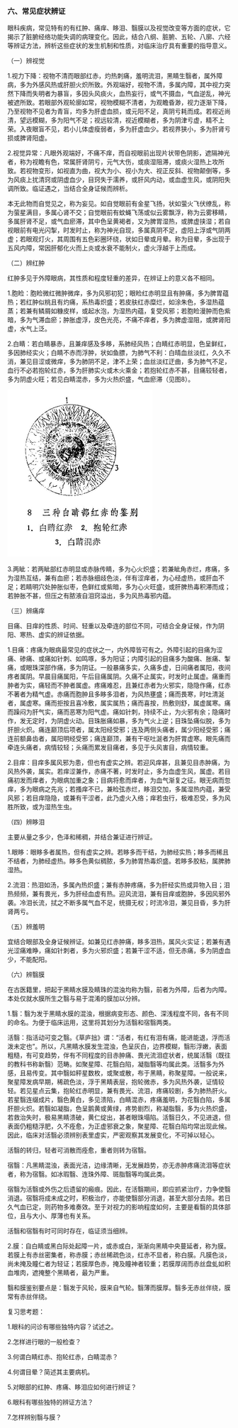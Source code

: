 ### 六、常见症状辨证

眼科疾病，常见特有的有红肿、痛痒、眵泪、翳膜以及视觉改变等方面的症状，它揭示了脏腑经络功能失调的病理变化。因此，结合八纲、脏腑、五轮、八廓、六经等辨证方法，辨析这些症状的发生机制和性质，对临床治疗具有重要的指导意义。

（一）辨视觉

1.视力下降：视物不清而眼部红赤，灼热刺痛，羞明流泪，黑睛生翳者，属外障病，多为外感风热或肝胆火炽所致。外观端好，视物不清，多属内障，其中视力突然下降而失明者为暴盲，多因头风痰火，血热妄行，或气不摄血，气血逆乱，神光被遮所致。若眼部外观轮廓如常，视物模糊不清者，为观瞻昏渺，视力逐渐下降，乃至视物不见者为青盲，均多为肝虚血损，或元阳不足，真阴亏耗而成。若视近尚清，望远模糊，多为阳气不足；视远较清，视近模糊者，多为阴津亏虚，精不上荣。入夜眼盲不见，若小儿体虚瘦弱者，多为肝虚血少。若视界狭小，多为肝肾亏损或脾肾阳虚。

2.视觉异常：凡眼外观端好，不痛不痒，而自视眼前出现片状带色阴影，遮隔神光者，称为视瞻有色，常属肝肾阴亏，元气大伤，或痰湿阻滞，或痰火湿热上攻所致。若视物变形，如视直为曲，视大为小、视小为大、视正反斜、视物颠倒等，多为风痰上扰清窍或阴虚血少，目窍失于濡养，或肝风内动，或血虚生风，或阴阳失调所致。临证遇之，当结合全身证候而辨析。

本无此物而自觉见之，称为妄见。如自觉眼前有金星飞扬，状如萤火飞伏缭乱，称为萤星满目，多属心肾不交；自觉眼前有蚊蝇飞荡或似云雾飘浮，称为云雾移睛，多属肝肾不足，或气血瘀滞，其中色呈黄褐者，又为脾胃湿热，或脾虚挟湿；若自视眼前有电光闪掣，时发时止，称为神光自现，多属真阴不足，虚阳上浮或气阴两虚；若眼观灯火，其周围有五色彩圈环绕，状如日晕或月晕。称为目晕，多出现于五风内障，常因肝郁化火而上炎或水衰不能制火，虚火浮越于上而成。

（二）辨红肿

红肿多见于外障眼病，其性质和程度轻重的差异，在辨证上的意义各不相同。

1.胞睑：胞睑微红微肿微痒，多为风邪初犯；眼睑红赤明显且有肿痛，多为脾胃蕴热；若红肿似桃且有灼痛，系热毒炽盛；若皮肤红赤糜烂，如涂朱色，多湿热蕴蒸；若兼有鳞屑如糠皮样，或起水泡，为湿热内蕴，复受风邪；若胞睑漫肿而色紫暗，多为气滞血瘀；肿胀虚浮，皮色光亮，不痛不痒者，多为脾虚湿阻，或脾肾阳虚，水气上泛。

2.白睛：若白睛暴赤，且兼痒感及多眵，系肺经风热；白睛红赤明显，色呈鲜红，多因肺经实火；白睛不赤而浮肿，状如鱼膘，为肺气不利：白晴血丝淡红，久久不消，兼见目涩或微痒，多为肺阴不足，津不上荣；血丝淡红迂曲，多为肺气不足，血行不必若抱轮红赤，多为肝肺实火或木火乘金；若抱轮红赤不甚，目痛较轻者，多为阴虚火旺；若见白睛混赤，多为火热炽盛，气血瘀滞（见图8）。

<img src="img\8.jpg" style="zoom:50%;" />

3.两眦：若两眦部红赤明显或赤脉传睛，多为心火炽盛；若兼眦角赤烂，疼痛，多为湿热互结，兼有血瘀；若赤脉细歧色淡，伴有涩痒者，为心经虚热，或肝血不足；若睛明穴处肿胀似枣，色鲜红或紫暗，多为心火旺盛，或肝脾热毒积滞而成；若肿胀不甚，但压之有脓液自泪窍溢出，多为风热毒邪内蕴。

（三）辨痛痒

目痛、目痒的性质、时间、轻重以及牵连的部位不同，可结合全身证候，作为阴阳、寒热、虚实的辨证依据。

1.目痛：疼痛为眼病最常见的症状之一，内外障皆可有之。外障引起的目痛为涩痛、碜痛、或痛如针刺、如鸣啄，多为阳证；内障引起的目痛多为酸痛、胀痛、掣痛，或眼珠深部作痛，多为阴证。一般暴痛多实，久痛多虚，日间痛者属阳，夜间疼者属阴。早晨目痛属阳，午后目痛属阴。久痛不止属实，时发时止属虚。痛重而肿者为实，痛轻而不肿者属虚。疼痛难忍，且兼红赤者为火邪实，隐隐作痛，红赤不著者为精气虚。赤痛而胞肿且多眵多泪者，为风热壅盛；痛而畏寒，时吐清涎者，属虚寒。痛而拒按且喜冷敷，属实属热；痛而喜按，热敷则舒，属虚属寒。痛而躁闷为肝气实，痛而恶寒为阳气虚。痛如针刺，持续不止，为火邪有余；隐痛时作，发无定时，为阴虚火动。目珠胀痛如暴，多为气火上逆；目珠坠痛似脱，多为肝胆火炽。痛连巅顶后项者，属太阳经受邪；连及两侧头痛者，属少阳经受邪；痛连前额鼻齿者，属阳明经受邪；痛连巅顶，兼有干呕吐涎者为肝胃虚寒。眼先痛而牵连头痛者，病情较轻；头痛而累发目痛者，多见于头风害目，病情较重。

2.目痒：目痒多属风邪为患，但也有虚实之辨。若迎风痒甚，且兼见目赤肿痛，为风热外袭，属实。若痒涩兼作，赤痛不著，时发时止，多为血虚生风，属虚。若目痛初发而痒者，为眼病加重之象；目病将愈而痒者，为血气渐复之征。眼无病而忽痒，多为眼病之先兆；若搔痒不已，兼睑弦赤烂，眵泪交加，多属湿热内蕴，兼受风邪；若目痒隐隐，或兼有干涩者，此乃虚火入络；痒若虫行，极难忍受，多为风胜所致，或为湿热生虫。

（四）辨眵泪

主要从量之多少，色泽和稀稠，并结合兼证进行辨证。

1.眼眵：眼眵多者属热，但有虚实之辨。若眵多而干结，为肺经实热；眵多而稀且不结者，为肺经虚热。眵多色黄似稠脓，多为肺胃热毒炽盛。若眵多胶粘，属脾肺湿热。

2.流泪：热泪如汤，多属內热炽盛；兼有赤肿疼痛，多为肝经实热或异物入目；泪热频频，兼有畏光，多为肝经血虚有热。迎风流泪，兼有目痒或胞肿，多因风邪外袭。冷泪长流，拭之不断多属气血不足，统摄无权；时流冷泪，兼见目昏，多为肝肾两亏。

（五）辨羞明

宜结合眼部及全身证候辨证。如兼见红赤肿痛，眵多泪热，属风火实证；若兼有遇光涩痛难睁，痛如针刺者，多为火邪炽盛；若兼干涩不适，但无赤痛，多为阴虚血少，不能配阳。

（六）辨翳膜

在古医籍里，把起于黑睛水膜及睛珠的混浊均称为翳，前者为外障，后者为内障。本处仅就水膜所生之翳与易于混淆的膜加以分辨。

1.翳：翳为发于黑睛水膜的混浊，根据病变形态、颜色、深浅程度不同，各有不同的命名。为便于临床运用，这里将其划分为活翳和宿翳两类。

活翳：指活动可变之翳。《草庐拙》谓：“活者，有红有泪有痛，能进能退，浮而活泼未定也”。所以，凡黑睛水膜发生混浊，色呈灰白，边界模糊，翳形浮嫩，表面粗糙，有可变趋势，伴有不同程度的目赤肿痛、畏光流泪症状者，统属活翳（既往的教科书称新翳）范畴。如聚星障、花翳白陷，凝脂翳等均属此类。活翳多为外感，且易传变。其中翳如秤星数枚，或聚或散，布于黑睛，称聚星障。一般说来，聚星障发病早期，稀疏色淡，浮于黑睛表层，抱轮微赤，多为风热外袭，证情较轻。若见星点云集，抱轮红赤明显，兼有畏光、流泪，疼痛较剧，多为肺热肝火。若星翳连缀成片，翳色黄白，多见溃陷，白睛混赤，疼痛羞明，为花翳白陷，多属肝胆火炽。若翳如凝脂，色呈鹅黄或黄绿，疼势剧烈，称凝脂翳，多为火热炽盛，若救治失时，极易黑睛溃破，黄仁绽出，甚者眼珠塌陷。活翳日久，不见进退，但表面仍粗糙浮肥，久不痊愈，为正虚邪衰之象，聚星障、花翳白陷均常出现此候。因此，临床对活翳必须辨别表里虚实，严密观察其发展变化，不可掉以轻心。

活翳的转归，轻者可消散而痊愈，重者则转为宿翳。

宿翳：凡黑睛混浊，表面光洁，边缘清晰，无发展趋势，亦无赤肿疼痛流泪等症状者，称为宿翳。如冰瑕翳、连珠外障、斑脂翳等均属此类。

宿翳为活翳或外伤之后遗留的瘢痕。因此，在活翳期间，即应抓紧治疗，力争使翳消退。宿翳将成未成之时，积极治疗，亦能使翳部分消退，甚至大部分去除。若日久气血已定，则药物多难奏效。至于对视力的影响程度如何，主要是看翳的具体部位，且与大小、厚薄也有关系。

活翳和宿翳有时可同时存在，临证须当细辨。

2.膜：自白睛或黑白际处起障一片，或赤或白，渐渐向黑睛中央蔓延者，称为膜。若膜上有赤丝密集者，称赤膜；赤丝稀疏色淡，红赤不显者，称白膜。凡膜色淡，尚未掩及瞳仁者为轻证；若膜厚色赤，掩及瞳神者较重；若膜厚阔而赤丝盘虬如积血堆肉，遮掩整个黑睛者，最为严重。

翳和膜鉴别要点是：翳发于风轮，膜来自气轮。翳薄而膜厚。翳多无赤丝伴绕，膜常有赤丝伴绕。

复习思考题：

1.眼科的问诊有哪些独特内容？试述之。

2.怎样进行眼的一般检查？

3.何谓白睛红赤、抱轮红赤，白睛混赤？

4.何谓目晕？简述其主要病机。

5.对眼部的红肿、疼痛、眵泪应如何进行辨证？

6.眼科有哪些独特的辨证方法？

7.怎样辨别翳与膜？
